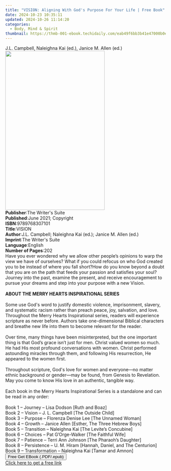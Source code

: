 ```yaml
---
title: "VISION: Aligning With God's Purpose For Your Life | Free Book"
date: 2024-10-23 10:35:11
updated: 2024-10-26 11:14:20
categories:
  - Body, Mind & Spirit
thumbnail: https://thmb-001-ebook.techidaily.com/eab49f6bb3b41e47000b0e352eb390b2f4f5d8684430f0a3548aa0c53ec71bf0.jpg
---
```

<main id="book-container">
  <div class="flex flex-col">
    <div class="book-brief flex-1 py-6 px-4 sm:p-6 md:py-10 md:px-8">
      <!-- brief-->
      <div class="book-brief-main">
        J.L. Campbell, Naleighna Kai (ed.), Janice M. Allen (ed.)
      </div>
    </div>
    <div
      class="book-meta-info flex-1 grid gap-4 col-start-1 col-end-3 row-start-1 sm:mb-6 sm:grid-cols-4 lg:gap-6 lg:col-start-2 lg:row-end-6 lg:row-span-6 lg:mb-0"
    >
      <div
        class="book-meta-info-left place-content-center mt-4 p-4 text-sm leading-6 col-start-2 col-span-2 dark:text-slate-400"
      >
        <img
          class="w-full h-500 object-cover rounded-lg sm:h-255 sm:col-span-2 lg:col-span-full"
          src="https://img-001-ebook.techidaily.com/435a120d2f45d4ac40c719e2736bcff0c8f43c94f55c728f13584bc834551949.jpg"
          alt=""
          width="312"
          height="500"
        />
      </div>
      <div
        class="book-meta-info-right mt-2 col-start-1 row-start-2 col-span-3 self-center"
      >
        <!-- meta data  -->
        <div class="flex flex-col px-4 md:px-8">
          <div class="flex-1">
            <strong>Publisher</strong>:<span class="px-2"
              >The Writer&#39;s Suite</span
            >
          </div>
          <div class="flex-1">
            <strong>Published</strong>:<span class="px-2"
              >June 2021; Copyright</span
            >
          </div>
          <div class="flex-1">
            <strong>ISBN</strong>:<span class="px-2">9789768307101</span>
          </div>
          <div class="flex-1">
            <strong>Title</strong>:<span class="px-2">VISION</span>
          </div>
          <div class="flex-1">
            <strong>Author</strong>:<span class="px-2"
              >J.L. Campbell; Naleighna Kai (ed.); Janice M. Allen (ed.)</span
            >
          </div>
          <div class="flex-1">
            <strong>Imprint</strong>:<span class="px-2"
              >The Writer&#39;s Suite</span
            >
          </div>
          <div class="flex-1">
            <strong>Language</strong>:<span class="px-2">English</span>
          </div>
          <div class="flex-1">
            <strong>Number of Pages</strong>:<span class="px-2">202</span>
          </div>
        </div>
      </div>
    </div>
    <div class="book-description flex-1 py-6 px-4 sm:p-6 md:py-10 md:px-8">
      <div class="book-description-main">
        <div accordion-content="" id="description">
          Have you ever wondered why we allow other people’s opinions to warp
          the view we have of ourselves? What if you could refocus on who God
          created you to be instead of where you fall short?How do you know
          beyond a doubt that you are on the path that feeds your passion and
          satisfies your soul?Journey into the past, examine the present, and
          receive encouragement to pursue your dreams and step into your purpose
          with a new Vision.<br /><br /><b
            >ABOUT THE MERRY HEARTS INSPIRATIONAL SERIES</b
          ><br /><br />Some use God's word to justify domestic violence,
          imprisonment, slavery, and systematic racism rather than preach peace,
          joy, salvation, and love. Throughout the Merry Hearts Inspirational
          series, readers will experience scripture as never before. Authors
          take one-dimensional Biblical characters and breathe new life into
          them to become relevant for the reader. <br /><br />Over time, many
          things have been misinterpreted, but the one important thing is that
          God’s grace isn’t just for men. Christ valued women so much. He had
          His most profound conversations with women. Christ performed
          astounding miracles through them, and following His resurrection, He
          appeared to the women first.<br /><br />Throughout scripture, God's
          love for women and everyone—no matter ethnic background or gender—may
          be found, from Genesis to Revelation. May you come to know His love in
          an authentic, tangible way.<br /><br />Each book in the Merry Hearts
          Inspirational Series is a standalone and can be read in any order:<br /><br />Book
          1 – Journey – Lisa Dodson [Ruth and Boaz]<br />Book 2 – Vision – J. L.
          Campbell [The Outside Child]<br />Book 3 – Purpose – Florenza Denise
          Lee [The Unnamed Woman]<br />Book 4 – Growth – Janice Allen [Esther,
          The Three Hebrew Boys]<br />Book 5 – Transition – Naleighna Kai [The
          Levite’s Concubine]<br />Book 6 – Choices – Pat G’Orge-Walker [The
          Faithful Wife]<br />Book 7 – Patience – Terri Ann Johnson [The
          Pharaoh’s Daughter]<br />Book 8 – Persistence – U. M. Hiram [Hannah,
          Daniel, and The Centurion]<br />Book 9 – Transformation – Naleighna
          Kai [Tamar and Amnon]<br />
        </div>
        <div class="accordion-fader"></div>
      </div>
    </div>
    <div class="book-excerpts flex-1 py-6 px-4 sm:p-6 md:py-10 md:px-8"></div>
    <div
      class="book-about-author flex-1 py-6 px-4 sm:p-6 md:py-10 md:px-8"
    ></div>
    <div class="book-free-get flex-1 py-6 px-4 sm:p-6 md:py-10 md:px-8">
      <button
        id="btn-free-get"
        class="bg-blue-500 hover:bg-blue-700 text-white font-bold py-2 px-4 rounded"
      >
        Free Get EBook (.PDF/.epub)
      </button>
      <div id="countdown-display" class="px-2 text-lg mt-2"></div>
      <a
        id="free-link"
        class="hidden bg-blue-500 hover:bg-blue-700 text-white font-bold py-2 px-4 rounded"
        href="https://www.ebooks.com/en-us/book/210289015/vision-aligning-with-god-s-purpose-for-your-life/j-l-campbell/"
        target="_blank"
        >Click here to get a free link</a
      >
    </div>
    <script>
      let countdownTime = 0;
      let countdownInterval = null;
      document
        .getElementById('btn-free-get')
        .addEventListener('click', startCountdown);
      function startCountdown() {
        countdownTime = new Date().getTime() + 60000 * 3;
        countdownInterval = setInterval(updateCountdown, 1000);
        document.getElementById('btn-free-get').disabled = true;
        document
          .getElementById('btn-free-get')
          .classList.add('bg-gray-500', 'cursor-not-allowed');
      }
      function updateCountdown() {
        let currentTime = new Date().getTime();
        let timeLeft = countdownTime - currentTime;
        let secondsLeft = Math.floor(timeLeft / 1000);
        document.getElementById('countdown-display').innerHTML =
          `Remaining time: ${secondsLeft} seconds.`;
        if (secondsLeft <= 0) {
          clearInterval(countdownInterval);
          document.getElementById('btn-free-get').classList.add('hidden');
          document.getElementById('free-link').classList.remove('hidden');
          document.getElementById('countdown-display').innerHTML = '';
        }
      }
    </script>
  </div>
</main>
